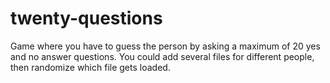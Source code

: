 # twenty-questions
Game where you have to guess the person by asking a maximum of 20 yes and no answer questions.
You could add several files for different people, then randomize which file gets loaded.
